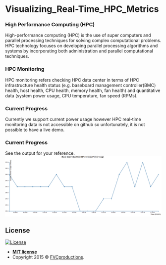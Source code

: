 # Visualizing_Real-Time_HPC_Metrics

### High Performance Computing (HPC)
High-performance computing (HPC) is the use of super computers and parallel processing techniques for solving complex computational problems. HPC technology focuses on developing parallel processing algorithms and systems by incorporating both administration and parallel computational techniques.

### HPC Monitoring 
HPC monitoring refers checking HPC data center in terms of HPC infrastructure health status (e.g. baseboard management controller(BMC) health, host health, CPU health, memory health, fan health) and quantitative data (system power usage, CPU temperature, fan speed (RPMs). 

### Current Progress
Currently we support current power usage however HPC real-time monitoring data is not accessible on github so unfortunately, it is not possible to have a live demo.

### Current Progress
See the output for your reference.
![alt text](https://github.com/ghazanfarttu/Visualizing_Real-Time_HPC_Metrics/blob/master/HPCC_Power_Usage.gif)

## License

[![License](http://img.shields.io/:license-mit-blue.svg?style=flat-square)](http://badges.mit-license.org)

- **[MIT license](http://opensource.org/licenses/mit-license.php)**
- Copyright 2015 © <a href="http://fvcproductions.com" target="_blank">FVCproductions</a>.
